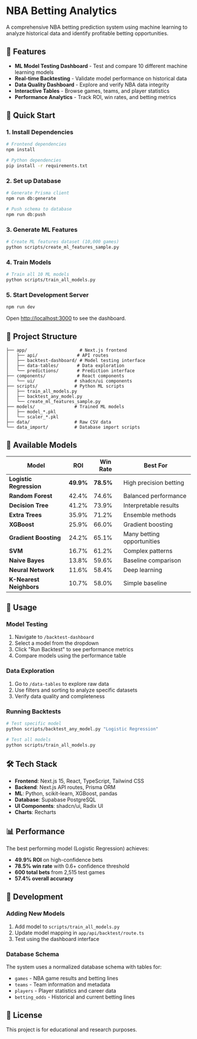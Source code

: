 # NBA Betting Analytics

A comprehensive NBA betting prediction system using machine learning to analyze historical data and identify profitable betting opportunities.

## 🏀 Features

- **ML Model Testing Dashboard** - Test and compare 10 different machine learning models
- **Real-time Backtesting** - Validate model performance on historical data
- **Data Quality Dashboard** - Explore and verify NBA data integrity
- **Interactive Tables** - Browse games, teams, and player statistics
- **Performance Analytics** - Track ROI, win rates, and betting metrics

## 🚀 Quick Start

### 1. Install Dependencies
```bash
# Frontend dependencies
npm install

# Python dependencies
pip install -r requirements.txt
```

### 2. Set up Database
```bash
# Generate Prisma client
npm run db:generate

# Push schema to database
npm run db:push
```

### 3. Generate ML Features
```bash
# Create ML features dataset (10,000 games)
python scripts/create_ml_features_sample.py
```

### 4. Train Models
```bash
# Train all 10 ML models
python scripts/train_all_models.py
```

### 5. Start Development Server
```bash
npm run dev
```

Open [http://localhost:3000](http://localhost:3000) to see the dashboard.

## 📁 Project Structure

```
├── app/                    # Next.js frontend
│   ├── api/               # API routes
│   ├── backtest-dashboard/ # Model testing interface
│   ├── data-tables/       # Data exploration
│   └── predictions/       # Prediction interface
├── components/            # React components
│   └── ui/               # shadcn/ui components
├── scripts/              # Python ML scripts
│   ├── train_all_models.py
│   ├── backtest_any_model.py
│   └── create_ml_features_sample.py
├── models/               # Trained ML models
│   ├── model_*.pkl
│   └── scaler_*.pkl
├── data/                 # Raw CSV data
└── data_import/          # Database import scripts
```

## 🤖 Available Models

| Model | ROI | Win Rate | Best For |
|-------|-----|----------|----------|
| **Logistic Regression** | **49.9%** | **78.5%** | High precision betting |
| **Random Forest** | 42.4% | 74.6% | Balanced performance |
| **Decision Tree** | 41.2% | 73.9% | Interpretable results |
| **Extra Trees** | 35.9% | 71.2% | Ensemble methods |
| **XGBoost** | 25.9% | 66.0% | Gradient boosting |
| **Gradient Boosting** | 24.2% | 65.1% | Many betting opportunities |
| **SVM** | 16.7% | 61.2% | Complex patterns |
| **Naive Bayes** | 13.8% | 59.6% | Baseline comparison |
| **Neural Network** | 11.6% | 58.4% | Deep learning |
| **K-Nearest Neighbors** | 10.7% | 58.0% | Simple baseline |

## 🎯 Usage

### Model Testing
1. Navigate to `/backtest-dashboard`
2. Select a model from the dropdown
3. Click "Run Backtest" to see performance metrics
4. Compare models using the performance table

### Data Exploration
1. Go to `/data-tables` to explore raw data
2. Use filters and sorting to analyze specific datasets
3. Verify data quality and completeness

### Running Backtests
```bash
# Test specific model
python scripts/backtest_any_model.py "Logistic Regression"

# Test all models
python scripts/train_all_models.py
```

## 🛠️ Tech Stack

- **Frontend**: Next.js 15, React, TypeScript, Tailwind CSS
- **Backend**: Next.js API routes, Prisma ORM
- **ML**: Python, scikit-learn, XGBoost, pandas
- **Database**: Supabase PostgreSQL
- **UI Components**: shadcn/ui, Radix UI
- **Charts**: Recharts

## 📊 Performance

The best performing model (Logistic Regression) achieves:
- **49.9% ROI** on high-confidence bets
- **78.5% win rate** with 0.6+ confidence threshold
- **600 total bets** from 2,515 test games
- **57.4% overall accuracy**

## 🔧 Development

### Adding New Models
1. Add model to `scripts/train_all_models.py`
2. Update model mapping in `app/api/backtest/route.ts`
3. Test using the dashboard interface

### Database Schema
The system uses a normalized database schema with tables for:
- `games` - NBA game results and betting lines
- `teams` - Team information and metadata
- `players` - Player statistics and career data
- `betting_odds` - Historical and current betting lines

## 📝 License

This project is for educational and research purposes.

